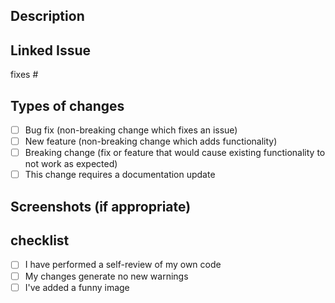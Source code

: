 ## Description
<!-- include a summary of the change and which issue is fixed. -->

## Linked Issue

fixes #

## Types of changes

- [ ] Bug fix (non-breaking change which fixes an issue)
- [ ] New feature (non-breaking change which adds functionality)
- [ ] Breaking change (fix or feature that would cause existing functionality to not work as expected)
- [ ] This change requires a documentation update

## Screenshots (if appropriate)

## checklist

- [ ] I have performed a self-review of my own code
- [ ] My changes generate no new warnings
- [ ] I've added a funny image
